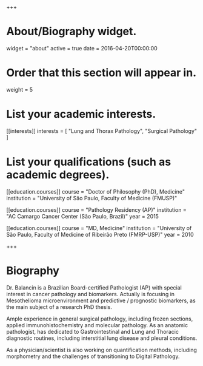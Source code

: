 +++
# About/Biography widget.
widget = "about"
active = true
date = 2016-04-20T00:00:00

# Order that this section will appear in.
weight = 5

# List your academic interests.
[[interests]]
  interests = [
    "Lung and Thorax Pathology",
    "Surgical Pathology"
    ]
    
# List your qualifications (such as academic degrees).
[[education.courses]]
  course = "Doctor of Philosophy (PhD), Medicine"
  institution = "University of São Paulo, Faculty of Medicine (FMUSP)"

[[education.courses]]
  course = "Pathology Residency (AP)"
  institution = "AC Camargo Cancer Center (São Paulo, Brazil)"
  year = 2015

[[education.courses]]
  course = "MD, Medicine"
  institution = "University of São Paulo, Faculty of Medicine of Ribeirão Preto (FMRP-USP)"
  year = 2010

+++

# Biography

Dr. Balancin is a Brazilian Board-certified Pathologist (AP) with special interest in cancer pathology and biomarkers. Actually is focusing in Mesothelioma microenvironment and predictive / prognostic biomarkers, as the main subject of a research PhD thesis.

Ample experience in general surgical pathology, including frozen sections, applied immunohistochemistry and molecular pathology. As an anatomic pathologist, has dedicated to Gastrointestinal and Lung and Thoracic diagnostic routines, including interstitial lung disease and pleural conditions.

As a physician/scientist is also working on quantification methods, including morphometry and the challenges of transitioning to Digital Pathology.

